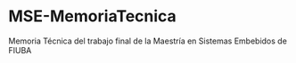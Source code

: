 # MSE-MemoriaTecnica
Memoria Técnica del trabajo final de la Maestría en Sistemas Embebidos de FIUBA
